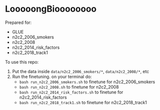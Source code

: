 # LooooongBioooooooo

Prepared for:
- GLUE
- n2c2_2006_smokers
- n2c2_2008
- n2c2_2014_risk_factors
- n2c2_2018_track1

To use this repo:
1. Put the data inside `data/n2c2_2006_smokers/*`, `data/n2c2_2008/*`, etc
2. Run the finetuning. on your terminal do:
    - `bash run_n2c2_2006_smokers.sh` to finetune for n2c2_2006_smokers
    - `bash run_n2c2_2008.sh` to finetune for n2c2_2008
    - `bash run_n2c2_2014_risk_factors.sh` to finetune for n2c2_2014_risk_factors
    - `bash run_n2c2_2018_track1.sh` to finetune for n2c2_2018_track1